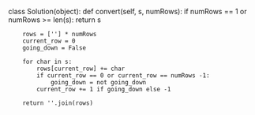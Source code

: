 class Solution(object):
    def convert(self, s, numRows):
        if numRows == 1 or numRows >= len(s):
            return s

        rows = [''] * numRows
        current_row = 0
        going_down = False

        for char in s:
            rows[current_row] += char
            if current_row == 0 or current_row == numRows -1:
                going_down = not going_down
            current_row += 1 if going_down else -1

        return ''.join(rows)

